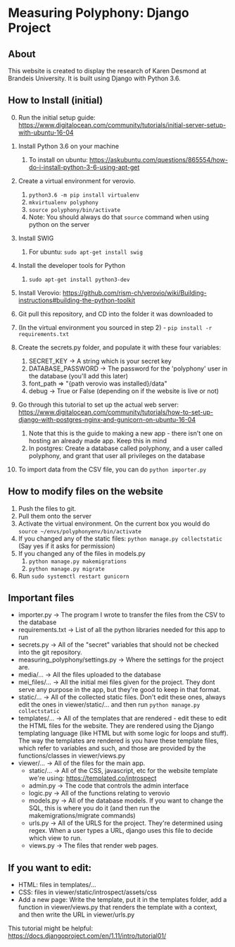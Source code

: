# Measuring Polyphony: Django Project
## About
This website is created to display the research of Karen Desmond at Brandeis University. It is built using Django with Python 3.6.

## How to Install (initial)

0. Run the initial setup guide: https://www.digitalocean.com/community/tutorials/initial-server-setup-with-ubuntu-16-04
1. Install Python 3.6 on your machine
    1. To install on ubuntu: https://askubuntu.com/questions/865554/how-do-i-install-python-3-6-using-apt-get
2. Create a virtual environment for verovio.
    1. `python3.6 -m pip install virtualenv`
    2. `mkvirtualenv polyphony`
    3. `source polyphony/bin/activate`
    4. Note: You should always do that `source` command when using python on the server
3. Install SWIG
    1. For ubuntu: `sudo apt-get install swig`
4. Install the developer tools for Python
    1. `sudo apt-get install python3-dev`
5. Install Verovio: https://github.com/rism-ch/verovio/wiki/Building-instructions#building-the-python-toolkit
6. Git pull this repository, and CD into the folder it was downloaded to
7. (In the virtual environment you sourced in step 2) - `pip install -r requirements.txt`
9. Create the  secrets.py folder, and populate it with these four variables:
    1. SECRET_KEY -> A string which is your secret key
    2. DATABASE_PASSWORD -> The password for the 'polyphony' user in the database (you'll add this later)
    3. font_path => "{path verovio was installed}/data"
    4. debug -> True or False (depending on if the website is live or not)

10. Go through this tutorial to set up the actual web server: https://www.digitalocean.com/community/tutorials/how-to-set-up-django-with-postgres-nginx-and-gunicorn-on-ubuntu-16-04
    1. Note that this is the guide to making a new app - there isn't one on hosting an already made app. Keep this in mind
    2. In postgres: Create a database called polyphony, and a user called polyphony, and grant that user all privileges on the database

11. To import data from the CSV file, you can do `python importer.py`


## How to modify files on the website

1. Push the files to git.
2. Pull them onto the server
3. Activate the virtual environment. On the current box you would do `source ~/envs/polyphonyenv/bin/activate`
4. If you changed any of the static files: `python manage.py collectstatic` (Say yes if it asks for permission)
5. If you changed any of the files in models.py
    1. `python manage.py makemigrations`
    2. `python manage.py migrate`
6. Run `sudo systemctl restart gunicorn`

## Important files

* importer.py -> The program I wrote to transfer the files from the CSV to the database
* requirements.txt -> List of all the python libraries needed for this app to run
* secrets.py -> All of the "secret" variables that should not be checked into the git repository.
* measuring_polyphony/settings.py -> Where the settings for the project are.
* media/... -> All the files uploaded to the database
* mei_files/... -> All the initial mei files given for the project. They dont serve any purpose in the app, but they're good to keep in that format.
* static/... -> All of the collected static files. Don't edit these ones, always edit the ones in viewer/static/... and then run `python manage.py collectstatic`
* templates/... -> All of the templates that are rendered - edit these to edit the HTML files for the website. They are rendered using the Django templating language (like HTML but with some logic for loops and stuff). The way the templates are rendered is you have these template files, which refer to variables and such, and those are provided by the functions/classes in viewer/views.py
* viewer/... -> All of the files for the main app. 
    * static/... -> All of the CSS, javascript, etc for the website template we're using: https://templated.co/introspect
    * admin.py -> The code that controls the admin interface
    * logic.py -> All of the functions relating to verovio
    * models.py -> All of the database models. If you want to change the SQL, this is where you do it (and then run the makemigrations/migrate commands)
    * urls.py -> All of the URLS for the project. They're determined using regex. When a user types a URL, django uses this file to decide which view to run.
    * views.py -> The files that render web pages. 
    
## If you want to edit:
* HTML: files in templates/...
* CSS: files in viewer/static/introspect/assets/css
* Add a new page: Write the template, put it in the templates folder, add a function in viewer/views.py that renders the template with a context, and then write the URL in viewer/urls.py


This tutorial might be helpful: https://docs.djangoproject.com/en/1.11/intro/tutorial01/
